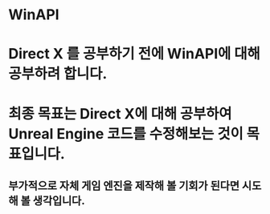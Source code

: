 # WinAPI

# Direct X 를 공부하기 전에 WinAPI에 대해 공부하려 합니다.
# 최종 목표는 Direct X에 대해 공부하여 Unreal Engine 코드를 수정해보는 것이 목표입니다.
## 부가적으로 자체 게임 엔진을 제작해 볼 기회가 된다면 시도해 볼 생각입니다.
